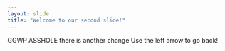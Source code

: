 ```yaml
---
layout: slide
title: "Welcome to our second slide!"
---
```

GGWP ASSHOLE
there is another change
Use the left arrow to go back!